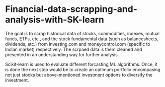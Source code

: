 # Financial-data-scrapping-and-analysis-with-SK-learn

The goal is to scrap historical data of stocks, commodities, indexes, mutual funds, ETFs, etc., and the stock fundamental data (such as balancesheets, dividends, etc.) from investing.com and moneycontrol.com (specific to Indian market) respectively. The scrpaed data is them cleaned and presented in an understanding way for further analysis. 

Scikit-learn is used to evaluate different forcasting ML algorithms. Once, it is done the next step would be to create an optimum portfolio encompasing not just stocks but above-mentioned investment options to diversify the investment.
